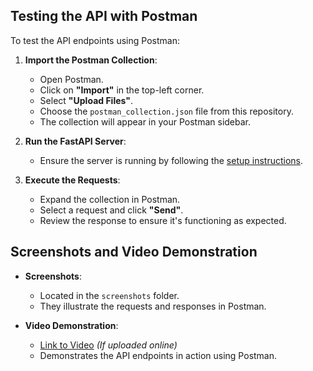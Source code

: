 ## Testing the API with Postman

To test the API endpoints using Postman:

1. **Import the Postman Collection**:
   - Open Postman.
   - Click on **"Import"** in the top-left corner.
   - Select **"Upload Files"**.
   - Choose the `postman_collection.json` file from this repository.
   - The collection will appear in your Postman sidebar.

2. **Run the FastAPI Server**:
   - Ensure the server is running by following the [setup instructions](#setup-instructions).

3. **Execute the Requests**:
   - Expand the collection in Postman.
   - Select a request and click **"Send"**.
   - Review the response to ensure it's functioning as expected.

## Screenshots and Video Demonstration

- **Screenshots**:
  - Located in the `screenshots` folder.
  - They illustrate the requests and responses in Postman.

- **Video Demonstration**:
  - [Link to Video](#) *(If uploaded online)*
  - Demonstrates the API endpoints in action using Postman.

